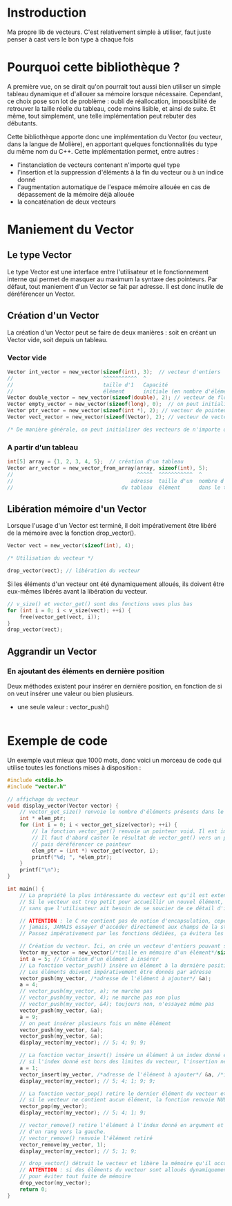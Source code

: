 # Instroduction

Ma propre lib de vecteurs. C'est relativement simple à utiliser, faut juste penser à cast vers le bon type à chaque fois

# Pourquoi cette bibliothèque ?

A première vue, on se dirait qu'on pourrait tout aussi bien utiliser un simple tableau dynamique et d'allouer sa mémoire lorsque nécessaire. Cependant, ce choix pose son lot de problème : oubli de réallocation, impossibilité de retrouver la taille réelle du tableau, code moins lisible, et ainsi de suite. Et même, tout simplement, une telle implémentation peut rebuter des débutants.

Cette bibliothèque apporte donc une implémentation du Vector (ou vecteur, dans la langue de Molière), en apportant quelques fonctionnalités du type du même nom du C++. Cette implémentation permet, entre autres :
- l'instanciation de vecteurs contenant n'importe quel type
- l'insertion et la suppression d'éléments à la fin du vecteur ou à un indice donné
- l'augmentation automatique de l'espace mémoire allouée en cas de dépassement de la mémoire déjà allouée
- la concaténation de deux vecteurs


# Maniement du Vector

## Le type Vector

Le type Vector est une interface entre l'utilisateur et le fonctionnement interne qui permet de masquer au maximum la syntaxe des pointeurs. Par défaut, tout maniement d'un Vector se fait par adresse. Il est donc inutile de déréférencer un Vector.

## Création d'un Vector

La création d'un Vector peut se faire de deux manières : soit en créant un Vector vide, soit depuis un tableau.

### Vector vide

```c
Vector int_vector = new_vector(sizeof(int), 3);  // vecteur d'entiers
//                             ^^^^^^^^^^^  ^
//                             taille d'1   Capacité
//                             élément      initiale (en nombre d'éléments)
Vector double_vector = new_vector(sizeof(double), 2); // vecteur de flottants double précision
Vector empty_vector = new_vector(sizeof(long), 0);  // on peut initialiser un vecteur vide
Vector ptr_vector = new_vector(sizeof(int *), 2); // vecteur de pointeurs
Vector vect_vector = new_vector(sizeof(Vector), 2); // vecteur de vecteurs

/* De manière générale, on peut initialiser des vecteurs de n'importe quelle type */
```

### A partir d'un tableau

```c
int[5] array = {1, 2, 3, 4, 5};  // création d'un tableau
Vector arr_vector = new_vector_from_array(array, sizeof(int), 5);
//                                        ^^^^^  ^^^^^^^^^^^  ^
//                                      adresse  taille d'un  nombre d'éléments
//                                   du tableau  élément      dans le tableau
```

## Libération mémoire d'un Vector

Lorsque l'usage d'un Vector est terminé, il doit impérativement être libéré de la mémoire avec la fonction drop_vector().

```c
Vector vect = new_vector(sizeof(int), 4);

/* Utilisation du vecteur */

drop_vector(vect); // libération du vecteur
```

Si les éléments d'un vecteur ont été dynamiquement alloués, ils doivent être eux-mêmes libérés avant la libération du vecteur.

```c
// v_size() et vector_get() sont des fonctions vues plus bas
for (int i = 0; i < v_size(vect); ++i) {
    free(vector_get(vect, i));
}
drop_vector(vect);
```

## Aggrandir un Vector

### En ajoutant des éléments en dernière position

Deux méthodes existent pour insérer en dernière position, en fonction de si on veut insérer une valeur ou bien plusieurs.

* une seule valeur : vector_push()

```c

```
# Exemple de code

Un exemple vaut mieux que 1000 mots, donc voici un morceau de code qui utilise toutes les fonctions mises à disposition : 

```c
#include <stdio.h>
#include "vector.h"

// affichage du vecteur
void display_vector(Vector vector) {
    // vector_get_size() renvoie le nombre d'éléments présents dans le vecteur
    int * elem_ptr;
    for (int i = 0; i < vector_get_size(vector); ++i) {
        // la fonction vector_get() renvoie un pointeur void. Il est impossible de l'afficher directement.
        // Il faut d'abord caster le résultat de vector_get() vers un pointeur du type voulu,
        // puis déréférencer ce pointeur
        elem_ptr = (int *) vector_get(vector, i);
        printf("%d; ", *elem_ptr);
    }
    printf("\n");
}

int main() {
    // La propriété la plus intéressante du vecteur est qu'il est extensible :
    // Si le vecteur est trop petit pour accueillir un nouvel élément, il s'étend automatiquement,
    // sans que l'utilisateur ait besoin de se soucier de ce détail d'implémentation

    // ATTENTION : le C ne contient pas de notion d'encapsulation, cependant, vous êtes priés de ne
    // jamais, JAMAIS essayer d'accéder directement aux champs de la structure du vecteur.
    // Passez impérativement par les fonctions dédiées, ça évitera les erreurs, et tout le monde se portera mieux

    // Création du vecteur. Ici, on crée un vecteur d'entiers pouvant stocker trois éléments
    Vector my_vector = new_vector(/*taille en mémoire d'un élément*/sizeof(int), /*Capacité initiale du vecteur*/3);
    int a = 5; // Création d'un élément à insérer
    // La fonction vector_push() insère un élément à la dernière position du vecteur.
    // Les éléments doivent impérativement être donnés par adresse
    vector_push(my_vector, /*adresse de l'élément à ajouter*/ &a);
    a = 4;
    // vector_push(my_vector, a); ne marche pas
    // vector_push(my_vector, 4); ne marche pas non plus
    // vector_push(my_vector, &4); toujours non, n'essayez même pas
    vector_push(my_vector, &a);
    a = 9;
    // on peut insérer plusieurs fois un même élément
    vector_push(my_vector, &a);
    vector_push(my_vector, &a);
    display_vector(my_vector); // 5; 4; 9; 9;

    // La fonction vector_insert() insère un élément à un index donné et décale les éléments suivants
    // si l'index donné est hors des limites du vecteur, l'insertion ne se fait pas
    a = 1;
    vector_insert(my_vector, /*adresse de l'élément à ajouter*/ &a, /*index de l'élément*/ 2);
    display_vector(my_vector); // 5; 4; 1; 9; 9;

    // La fonction vector_pop() retire le dernier élément du vecteur et renvoie cet élément
    // si le vecteur ne contient aucun élément, la fonction renvoie NULL
    vector_pop(my_vector);
    display_vector(my_vector); // 5; 4; 1; 9;

    // vector_remove() retire l'élément à l'index donné en argument et décale les éléments suivants
    // d'un rang vers la gauche.
    // vector_remove() renvoie l'élément retiré
    vector_remove(my_vector, 1);
    display_vector(my_vector); // 5; 1; 9;

    // drop_vector() détruit le vecteur et libère la mémoire qu'il occupe
    // ATTENTION : si des éléments du vecteur sont alloués dynamiquement, ils doivent être libérés au préalable
    // pour éviter tout fuite de mémoire
    drop_vector(my_vector);
    return 0;
}
